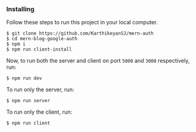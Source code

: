 <p align="center">
  


### Installing

Follow these steps to run this project in your local computer.

```
$ git clone https://github.com/KarthikeyanSJ/mern-auth
$ cd mern-blog-google-auth
$ npm i
$ npm run client-install
```

Now, to run both the server and client on port `5000` and `3000` respectively, run:

```
$ npm run dev
```

To run only the server, run:

```
$ npm run server
```

To run only the client, run:

```
$ npm run client
```


